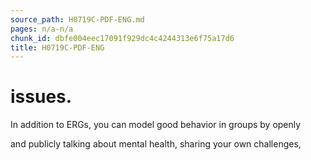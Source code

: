 ```yaml
---
source_path: H0719C-PDF-ENG.md
pages: n/a-n/a
chunk_id: dbfe004eec17091f929dc4c4244313e6f75a17d6
title: H0719C-PDF-ENG
---
```

# issues.

In addition to ERGs, you can model good behavior in groups by openly

and publicly talking about mental health, sharing your own challenges,
